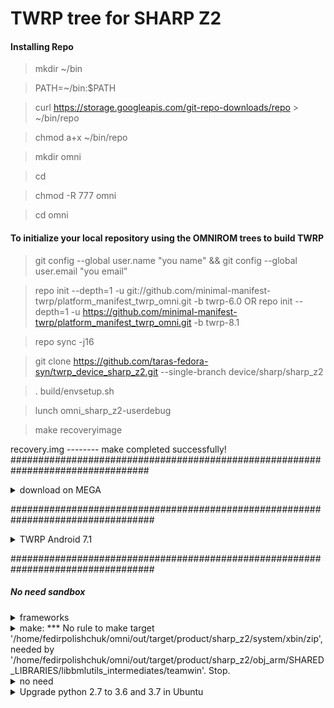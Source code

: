 # TWRP tree for SHARP Z2

#### Installing Repo

>mkdir ~/bin

>PATH=~/bin:$PATH

>curl https://storage.googleapis.com/git-repo-downloads/repo > ~/bin/repo

>chmod a+x ~/bin/repo

>mkdir omni

>cd

>chmod -R 777 omni  

>cd omni

#### To initialize your local repository using the OMNIROM trees to build TWRP

>git config --global user.name "you name" && git config --global user.email "you email"

>repo init --depth=1 -u git://github.com/minimal-manifest-twrp/platform_manifest_twrp_omni.git -b twrp-6.0
OR
>repo init --depth=1 -u https://github.com/minimal-manifest-twrp/platform_manifest_twrp_omni.git -b twrp-8.1

>repo sync -j16

>git clone https://github.com/taras-fedora-syn/twrp_device_sharp_z2.git --single-branch device/sharp/sharp_z2

>. build/envsetup.sh

>lunch omni_sharp_z2-userdebug

>make recoveryimage

recovery.img -------- make completed successfully!
#################################################################################
<details>  
  <summary>download on MEGA</summary>

>cd

>sudo apt-get install ruby gem

>sudo gem install rmega

>cd ~/omni/out/target/product/sharp_z2

>rmega-up recovery.img -u you@email
</details>

##################################################################################
<details>  
  <summary>TWRP Android 7.1</summary>

>cd omni/bootable

>git clone https://github.com/omnirom/android_bootable_recovery.git -b android-7.1

>rm -rf recovery

>mv android_bootable_recovery recovery

>cd

>cd omni

>. build/envsetup.sh

>lunch omni_sharp_z2-userdebug

>make recoveryimage

recovery.img -------- make completed successfully!
</details>

##################################################################################

##### No need sandbox
<details>  
  <summary>frameworks</summary>
  cd omni
  
  git clone https://github.com/omnirom/android_frameworks_native.git -b android-6.0
  
  git clone https://github.com/omnirom/android_frameworks_av.git -b android-6.0
  
  cp -a android_frameworks_native frameworks/native
  
  cp -a android_frameworks_av frameworks/av
  
  rm -rf android_frameworks_native
  
  rm -rf android_frameworks_av
</details>
 
<details> 
  <summary>make: *** No rule to make target '/home/fedirpolishchuk/omni/out/target/product/sharp_z2/system/xbin/zip', needed by '/home/fedirpolishchuk/omni/out/target/product/sharp_z2/obj_arm/SHARED_LIBRARIES/libbmlutils_intermediates/teamwin'.  Stop.</summary>  
  cd omni
  
  cd out/target/product/sharp_z2/system
  
  mkdir xbin
  
  cd xbin
  
  nano zip
  
  Ctrl+O
  
  Enter
  
  Ctrl+X
  
  cd
  
  cd omni
</details>
 
<details>  
  <summary>no need</summary>

>export USE_NINJA=false

>export ALLOW_MISSING_DEPENDENCIES=true

minus TARGET_HW_DISK_ENCRYPTION = true  on BoardConfig.mk
</details>

<details>  
  <summary>Upgrade python 2.7 to 3.6 and 3.7 in Ubuntu</summary>
https://rajputankit22.medium.com/upgrade-python-2-7-to-3-6-and-3-7-in-ubuntu-97d2727bf911
</details>
